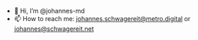 - 👋 Hi, I’m @johannes-md
- 📫 How to reach me: johannes.schwagereit@metro.digital or johannes@schwagereit.net

<!---
johannes-md/johannes-md is a ✨ special ✨ repository because its `README.md` (this file) appears on your GitHub profile.
You can click the Preview link to take a look at your changes.
--->
